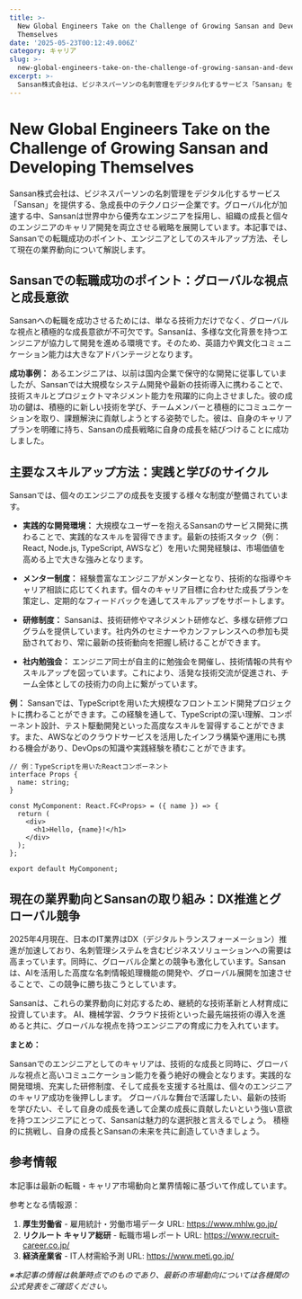 ```yaml
---
title: >-
  New Global Engineers Take on the Challenge of Growing Sansan and Developing
  Themselves
date: '2025-05-23T00:12:49.006Z'
category: キャリア
slug: >-
  new-global-engineers-take-on-the-challenge-of-growing-sansan-and-developing-themselves
excerpt: >-
  Sansan株式会社は、ビジネスパーソンの名刺管理をデジタル化するサービス「Sansan」を提供する、急成長中のテクノロジー企業です。グローバル化が加速する中、Sansanは世界中から優秀なエンジニアを採用し、組織の成長と個々のエンジニアのキャリア開発を両立させる戦略を展開しています。本記事では、S...
---
```


# New Global Engineers Take on the Challenge of Growing Sansan and Developing Themselves

Sansan株式会社は、ビジネスパーソンの名刺管理をデジタル化するサービス「Sansan」を提供する、急成長中のテクノロジー企業です。グローバル化が加速する中、Sansanは世界中から優秀なエンジニアを採用し、組織の成長と個々のエンジニアのキャリア開発を両立させる戦略を展開しています。本記事では、Sansanでの転職成功のポイント、エンジニアとしてのスキルアップ方法、そして現在の業界動向について解説します。


## Sansanでの転職成功のポイント：グローバルな視点と成長意欲

Sansanへの転職を成功させるためには、単なる技術力だけでなく、グローバルな視点と積極的な成長意欲が不可欠です。Sansanは、多様な文化背景を持つエンジニアが協力して開発を進める環境です。そのため、英語力や異文化コミュニケーション能力は大きなアドバンテージとなります。

**成功事例：**  あるエンジニアは、以前は国内企業で保守的な開発に従事していましたが、Sansanでは大規模なシステム開発や最新の技術導入に携わることで、技術スキルとプロジェクトマネジメント能力を飛躍的に向上させました。彼の成功の鍵は、積極的に新しい技術を学び、チームメンバーと積極的にコミュニケーションを取り、課題解決に貢献しようとする姿勢でした。彼は、自身のキャリアプランを明確に持ち、Sansanの成長戦略に自身の成長を結びつけることに成功しました。


## 主要なスキルアップ方法：実践と学びのサイクル

Sansanでは、個々のエンジニアの成長を支援する様々な制度が整備されています。

* **実践的な開発環境：**  大規模なユーザーを抱えるSansanのサービス開発に携わることで、実践的なスキルを習得できます。最新の技術スタック（例：React, Node.js, TypeScript, AWSなど）を用いた開発経験は、市場価値を高める上で大きな強みとなります。

* **メンター制度：**  経験豊富なエンジニアがメンターとなり、技術的な指導やキャリア相談に応じてくれます。個々のキャリア目標に合わせた成長プランを策定し、定期的なフィードバックを通してスキルアップをサポートします。

* **研修制度：**  Sansanは、技術研修やマネジメント研修など、多様な研修プログラムを提供しています。社内外のセミナーやカンファレンスへの参加も奨励されており、常に最新の技術動向を把握し続けることができます。

* **社内勉強会：**  エンジニア同士が自主的に勉強会を開催し、技術情報の共有やスキルアップを図っています。これにより、活発な技術交流が促進され、チーム全体としての技術力の向上に繋がっています。

**例：**  Sansanでは、TypeScriptを用いた大規模なフロントエンド開発プロジェクトに携わることができます。この経験を通して、TypeScriptの深い理解、コンポーネント設計、テスト駆動開発といった高度なスキルを習得することができます。また、AWSなどのクラウドサービスを活用したインフラ構築や運用にも携わる機会があり、DevOpsの知識や実践経験を積むことができます。


```
// 例：TypeScriptを用いたReactコンポーネント
interface Props {
  name: string;
}

const MyComponent: React.FC<Props> = ({ name }) => {
  return (
    <div>
      <h1>Hello, {name}!</h1>
    </div>
  );
};

export default MyComponent;
```


## 現在の業界動向とSansanの取り組み：DX推進とグローバル競争

2025年4月現在、日本のIT業界はDX（デジタルトランスフォーメーション）推進が加速しており、名刺管理システムを含むビジネスソリューションへの需要は高まっています。同時に、グローバル企業との競争も激化しています。Sansanは、AIを活用した高度な名刺情報処理機能の開発や、グローバル展開を加速させることで、この競争に勝ち抜こうとしています。

Sansanは、これらの業界動向に対応するため、継続的な技術革新と人材育成に投資しています。  AI、機械学習、クラウド技術といった最先端技術の導入を進めると共に、グローバルな視点を持つエンジニアの育成に力を入れています。


**まとめ：**

Sansanでのエンジニアとしてのキャリアは、技術的な成長と同時に、グローバルな視点と高いコミュニケーション能力を養う絶好の機会となります。実践的な開発環境、充実した研修制度、そして成長を支援する社風は、個々のエンジニアのキャリア成功を後押しします。  グローバルな舞台で活躍したい、最新の技術を学びたい、そして自身の成長を通して企業の成長に貢献したいという強い意欲を持つエンジニアにとって、Sansanは魅力的な選択肢と言えるでしょう。  積極的に挑戦し、自身の成長とSansanの未来を共に創造していきましょう。


## 参考情報

本記事は最新の転職・キャリア市場動向と業界情報に基づいて作成しています。

参考となる情報源：
1. **厚生労働省** - 雇用統計・労働市場データ
   URL: https://www.mhlw.go.jp/
2. **リクルート キャリア総研** - 転職市場レポート
   URL: https://www.recruit-career.co.jp/
3. **経済産業省** - IT人材需給予測
   URL: https://www.meti.go.jp/

*※本記事の情報は執筆時点でのものであり、最新の市場動向については各機関の公式発表をご確認ください。*
